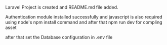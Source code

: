 
Laravel Project is created and README.md file added.

Authentication module installed successfully and javascript is also required using node's npm install command and after that npm run dev for compling asset

after that set the Database configuration in .env file

